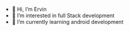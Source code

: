 - 👋 Hi, I’m Ervin
- 👀 I’m interested in full Stack development
- 🌱 I’m currently learning android development


